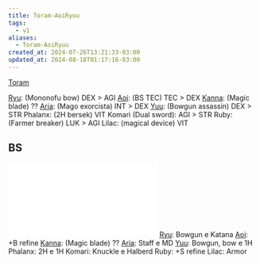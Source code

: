 ```yaml
---
title: Toram-AoiRyuu
tags:
  - v1
aliases:
  - Toram-AoiRyuu
created_at: 2024-07-26T13:21:33-03:00
updated_at: 2024-08-18T01:17:16-03:00
---
```


[Toram](../../../../rascunhos/2024/07/26/Toram.md)

[Ryu](../../../../rascunhos/2024/07/08/Toram_Ryu.md): (Mononofu bow) DEX > AGI
[Aoi](../../../../rascunhos/2024/07/08/Toram_Aoi.md): (BS TEC) TEC > DEX
[Kanna](../../../../rascunhos/2024/07/08/Toram_Kanna.md): (Magic blade) ??
[Aria](../../../../rascunhos/2024/07/08/Toram_Aria.md): (Mago exorcista) INT > DEX
[Yuu](../../../../rascunhos/2024/07/08/Toram_Yuu.md): (Bowgun assassin) DEX > STR
Phalanx: (2H bersek) VIT
Komari (Dual sword): AGI > STR
Ruby: (Farmer breaker) LUK > AGI
Lilac: (magical device) VIT 
## BS

![AoiRyuu_BS.excalidraw](../../../../../_excalidraw/AoiRyuu_BS.excalidraw.md)
[Ryu](../../../../rascunhos/2024/07/08/Toram_Ryu.md): Bowgun e Katana
[Aoi](../../../../rascunhos/2024/07/08/Toram_Aoi.md): +B refine
[Kanna](../../../../rascunhos/2024/07/08/Toram_Kanna.md): (Magic blade) ??
[Aria](../../../../rascunhos/2024/07/08/Toram_Aria.md): Staff e MD
[Yuu](../../../../rascunhos/2024/07/08/Toram_Yuu.md): Bowgun, bow e 1H
Phalanx: 2H e 1H
Komari: Knuckle e Halberd
Ruby: +S refine
Lilac: Armor